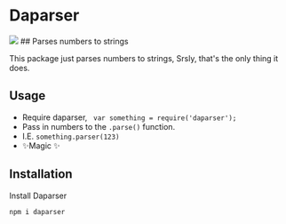 # Daparser

<img src='https://img.shields.io/npm/l/daparser'> 
## Parses numbers to strings

This package just parses numbers to strings,
Srsly, that's the only thing it does.


## Usage

- Require daparser, ` var something = require('daparser');`
- Pass in numbers to the `.parse()` function.
- I.E. `something.parser(123)`
- ✨Magic ✨

## Installation

Install Daparser

```javascript
npm i daparser
```

